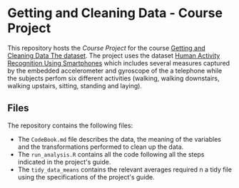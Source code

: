 # Getting and Cleaning Data - Course Project

This repository hosts the *Course Project* 
for the course [Getting and Cleaning Data The dataset](https://www.coursera.org/learn/data-cleaning). The project uses the
dataset [Human Activity Recognition Using Smartphones](http://archive.ics.uci.edu/ml/datasets/Human+Activity+Recognition+Using+Smartphones)
which includes several measures captured by the embedded accelerometer and gyroscope
of the a telephone while the subjects perfom six different activities (walking, 
walking downstairs, walking upstairs, sitting, standing and laying).

## Files

The repository contains the following files:

* The `CodeBook.md` file describes the data, the meaning of the variables and the transformations 
performed to clean up the data.
* The `run_analysis.R` contains all the code following all the steps indicated in
the project's guide.
* The `tidy_data_means` contains the relevant averages required n 
a tidy file using the specifications of the project's guide.




